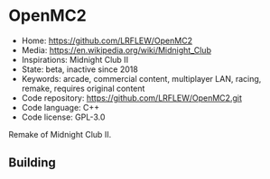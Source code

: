 # OpenMC2

- Home: https://github.com/LRFLEW/OpenMC2
- Media: https://en.wikipedia.org/wiki/Midnight_Club
- Inspirations: Midnight Club II
- State: beta, inactive since 2018
- Keywords: arcade, commercial content, multiplayer LAN, racing, remake, requires original content
- Code repository: https://github.com/LRFLEW/OpenMC2.git
- Code language: C++
- Code license: GPL-3.0

Remake of Midnight Club II.

## Building
